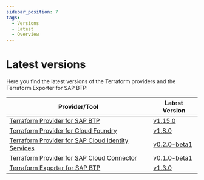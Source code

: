 ```yaml
---
sidebar_position: 7
tags:
  - Versions
  - Latest
  - Overview
---
```


# Latest versions

Here you find the latest versions of the Terraform providers and the Terraform Exporter for SAP BTP:

<table class="latest-table">
  <thead>
    <tr>
      <th>Provider/Tool</th>
      <th>Latest Version</th>
    </tr>
  </thead>
  <tbody>
    <tr>
      <td><a href="https://github.com/SAP/terraform-provider-btp">Terraform Provider for SAP BTP</a></td>
      <td><a href="https://github.com/SAP/terraform-provider-btp/releases/tag/v1.15.0">v1.15.0</a></td>
    </tr>
    <tr>
      <td><a href="https://github.com/cloudfoundry/terraform-provider-cloudfoundry">Terraform Provider for Cloud Foundry</a></td>
      <td><a href="https://github.com/cloudfoundry/terraform-provider-cloudfoundry/releases/tag/v1.8.0">v1.8.0</a></td>
    </tr>
    <tr>
      <td><a href="https://github.com/SAP/terraform-provider-sap-cloud-identity-services">Terraform Provider for SAP Cloud Identity Services</a></td>
      <td><a href="https://github.com/SAP/terraform-provider-sap-cloud-identity-services/releases/tag/v0.2.0-beta1">v0.2.0-beta1</a></td>
    </tr>
    <tr>
      <td><a href="https://github.com/SAP/terraform-provider-scc">Terraform Provider for SAP Cloud Connector</a></td>
      <td><a href="https://github.com/SAP/terraform-provider-scc/releases/tag/v0.1.0-beta1">v0.1.0-beta1</a></td>
    </tr>
    <tr>
      <td><a href="https://github.com/SAP/terraform-exporter-btp">Terraform Exporter for SAP BTP</a></td>
      <td><a href="https://github.com/SAP/terraform-exporter-btp/releases/tag/v1.3.0">v1.3.0</a></td>
    </tr>
  </tbody>
</table>
